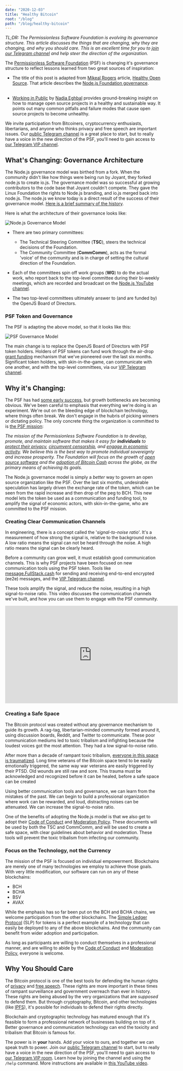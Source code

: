 ```yaml
---
date: "2020-12-03"
title: "Healthy Bitcoin"
root: "/blog"
path: "/blog/healthy-bitcoin"
---
```


*TL;DR: The Permissionless Software Foundation is evolving its governance structure. This article discusses the things that are changing, why they are changing, and why you should care. This is an excellent time for you to [join our Telegram channel](https://t.me/permissionless_software) and help steer the direction of the organization.*

The [Permissionless Software Foundation](https://psfoundation.cash) (PSF) is changing it's governance structure to reflect lessons learned from two great sources of inspiration:

- The title of this post is adapted from [Mikeal Rogers](https://github.com/mikeal) article, [Healthy Open Source](https://medium.com/the-node-js-collection/healthy-open-source-967fa8be7951). That article describes the [Node.js Foundation governance](https://nodejs.org/en/about/governance/).<br /><br />

- [Working in Public](https://amzn.to/3mCVgPV) by [Nadia Eghbal](https://nadiaeghbal.com/) provides ground-breaking insight on how to manage open source projects in a healthy and sustainable way. It points out many common pitfalls and failure modes that cause open source projects to become unhealthy.

We invite participation from Bitcoiners, cryptocurrency enthusiasts, libertarians, and anyone who thinks privacy and free speech are important issues. Our [public Telegram channel](https://t.me/permissionless_software) is a great place to start, but to really have a voice in the new direction of the PSF, you'll need to gain access to [our Telegram VIP channel](https://t.me/psf_vip).

## What's Changing: Governance Architecture
The Node.js governance model was birthed from a fork. When the community didn't like how things were being run by Joyant, they forked node.js to create io.js. The governance model was so successful at growing contributors to the code base that Joyant couldn't compete. They gave the Linux Foundation the rights to Node.js branding, and io.js merged back into node.js. The node.js we know today is a direct result of the success of their governance model. [Here is a brief summary of the history](https://opensource.christmas/2019/13).

Here is what the architecture of their governance looks like:

![Node.js Governance Model](./node-js-org.png)

- There are two primary committees:
  - The Technical Steering Committee (**TSC**), steers the technical decisions of the Foundation.
  - The Community Committee (**CommComm**), acts as the formal 'voice' of the community and is in charge of setting the cultural direction of the Foundation.

- Each of the committees spin off work groups (**WG**) to do the actual work, who report back to the top-level committee during their bi-weekly meetings, which are recorded and broadcast on the [Node.js YouTube channel](https://www.youtube.com/c/nodejs-foundation/videos).
- The two top-level committees ultimately answer to (and are funded by) the OpenJS Board of Directors.

### PSF Token and Governance
The PSF is adapting the above model, so that it looks like this:

![PSF Governance Model](./psf-org.png)

The main change is to replace the OpenJS Board of Directors with PSF token holders. Holders of PSF tokens can fund work through the air-drop [grant funding](/grants) mechanism that we've pioneered over the last six months. Significant token holders, with skin-in-the-game, can communicate with one another, and with the top-level committees, via our [VIP Telegram channel](https://t.me/psf_vip).

## Why it's Changing:
The PSF has had [some early success](/blog/q3-progress-report), but growth bottlenecks are becoming obvious. We've been careful to emphasis that everything we're doing is an experiment. We're out on the bleeding edge of blockchain technology, where things often break. We don't engage in the hubris of picking winners or dictating policy. The only concrete thing the organization is committed to is [the PSF mission](https://psfoundation.cash/biz-plan/business-plan#mission):

<i>The mission of the Permissionless Software Foundation is to develop, promote, and maintain software that makes it easy for **individuals** to <u>protect their privacy</u>, <u>circumvent censorship</u>, and <u>engage in economic activity</u>. We believe this is the best way to promote individual sovereignty and increase prosperity. The Foundation will focus on the growth of <u>open source software</u> and the <u>adoption of Bitcoin Cash</u> across the globe, as the primary means of achieving its goals.</i>

The Node.js governance model is simply a *better* way to govern an open source organization like the PSF. Over the last six months, undesirable speculation has largely driven the exchange rate of the token, which can be seen from the rapid increase and then drop of the peg to BCH. This new model lets the token be used as a communication and funding tool, to amplify the signal of economic actors, with skin-in-the-game, who are committed to the PSF mission.

### Creating Clear Communication Channels
In engineering, there is a concept called the '*signal-to-noise ratio*'. It's a measurement of how strong the signal is, relative to the background noise. A low ratio means the signal can not be heard through the noise. A high ratio means the signal can be clearly heard.

Before a community can grow well, it must establish good communication channels. This is why PSF projects have been focused on new communication tools using the PSF token. Tools like [message.FullStack.cash](https://message.fullstack.cash) for sending and receiving end-to-end encrypted (ee2e) messages, and the [VIP Telegram channel](https://t.me/psf_vip).

These tools amplify the signal, and reduce the noise, resulting in a high signal-to-noise ratio. This video discusses the communication channels we've built, and how you can use them to engage with the PSF community.

<center><iframe width="560" height="315" src="https://www.youtube.com/embed/KOlM4dU6Gj0" frameborder="0" allow="accelerometer; autoplay; clipboard-write; encrypted-media; gyroscope; picture-in-picture" allowfullscreen></iframe></center>

### Creating a Safe Space
The Bitcoin protocol was created without any governance mechanism to guide its growth. A rag-tag, libertarian-minded community formed around it, using discussion boards, Reddit, and Twitter to communicate. These poor communication mediums led to toxic tribalism and infighting because the loudest voices got the most attention. They had a low signal-to-noise ratio.

After more than a decade of rampant toxic tribalism, [everyone in this space is traumatized](https://nrdgrl007.medium.com/amaury-s%C3%A9chet-on-evolution-governance-religion-bitcoin-cash-beyond-44a7cca98062). Long time veterans of the Bitcoin space tend to be easily emotionally triggered, the same way war veterans are easily triggered by their PTSD. Old wounds are still raw and sore. This trauma must be acknowledged and recognized before it can be healed, before a safe space can be created

Using better communication tools and governance, we can learn from the mistakes of the past. We can begin to build a professional organization where work can be rewarded, and loud, distracting noises can be attenuated. We can increase the signal-to-noise ratio.

One of the benefits of adopting the Node.js model is that we also get to adopt their [Code of Conduct](https://github.com/Permissionless-Software-Foundation/community-committee/blob/master/code-of-conduct.md) and [Moderation Policy](https://github.com/Permissionless-Software-Foundation/community-committee/blob/master/moderation-policy.md). These documents will be used by both the TSC and CommComm, and will be used to create a safe space, with clear guidelines about behavior and moderation. These tools will prevent the toxic tribalism from infecting our community.

### Focus on the Technology, not the Currency
The mission of the PSF is focused on individual empowerment. Blockchains are merely one of many technologies we employ to achieve those goals. With very little modification, our software can run on any of these blockchains:

- BCH
- BCHA
- BSV
- AVAX

While the emphasis has so far been put on the BCH and BCHA chains, we welcome participation from the other blockchains. The [Simple Ledger Protocol](https://github.com/simpleledger/slp-specifications/blob/master/slp-token-type-1.md) (SLP) for tokens is a perfect example of a technology that can easily be deployed to any of the above blockchains. And the community can benefit from wider adoption and participation.

As long as participants are willing to conduct themselves in a professional manner, and are willing to abide by the [Code of Conduct](https://github.com/Permissionless-Software-Foundation/community-committee/blob/master/code-of-conduct.md) and [Moderation Policy](https://github.com/Permissionless-Software-Foundation/community-committee/blob/master/moderation-policy.md), everyone is welcome.

## Why You Should Care
The Bitcoin protocol is one of the best tools for defending the human rights of [privacy](https://en.wikipedia.org/wiki/Right_to_privacy) and [free speech](https://en.wikipedia.org/wiki/Freedom_of_speech). These rights are more important in these times of rampant surveillance and government overreach than ever in history. These rights are being abused by the very organizations that are *supposed* to defend them. But through cryptography, Bitcoin, and other technologies (like [IPFS](https://ipfs.io)), it's possible for individuals to defend their rights directly.

Blockchain and cryptographic technology has matured enough that it's feasible to form a professional network of businesses building on top of it. Better governance and communication technology can end the toxicity and tribalism that Bitcoin is famous for.

The power is in **your** hands. Add your voice to ours, and together we can speak truth to power. Join our [public Telegram channel](https://t.me/permissionless_software) to start, but to really have a voice in the new direction of the PSF, you'll need to gain access to [our Telegram VIP room](https://t.me/psf_vip). Learn how by joining the channel and using the `/help` command. More instructions are available in [this YouTube video](https://youtu.be/KOlM4dU6Gj0).
